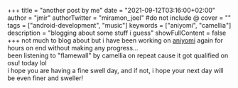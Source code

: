 +++
title = "another post by me"
date = "2021-09-12T03:16:00+02:00"
author = "jmir"
authorTwitter = "miramon_joel" #do not include @
cover = ""
tags = ["android-development", "music"]
keywords = ["aniyomi", "camellia"]
description = "blogging about some stuff i guess"
showFullContent = false
+++
not much to blog about but i have been working on [aniyomi](https://github.com/jmir1/aniyomi) again for hours on end without making any progress...  
been listening to "flamewall" by camellia on repeat cause it got qualified on osu! today lol  
i hope you are having a fine swell day, and if not, i hope your next day will be even finer and sweller!
